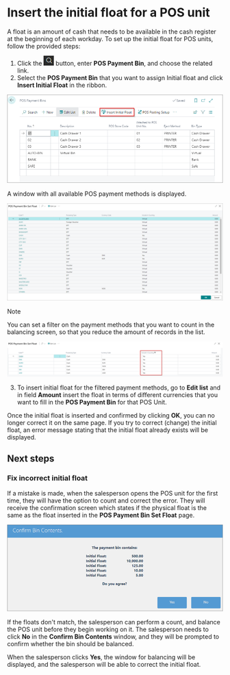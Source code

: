 # Insert the initial float for a POS unit

A float is an amount of cash that needs to be available in the cash register at the beginning of each workday. To set up the initial float for POS units, follow the provided steps: 

1. Click the ![Lightbulb that opens the Tell Me feature](../../../images/Icons/Lightbulb_icon.png "Tell Me what you want to do") button, enter **POS Payment Bin**, and choose the related link.     
2. Select the **POS Payment Bin** that you want to assign Initial float and click **Insert Initial Float** in the ribbon.

![initial_float](../images/Initial_float.png)

A window with all available POS payment methods is displayed.

![initial_float_payment](../images/initail_float_payment.png)      

> [!Note] 
> You can set a filter on the payment methods that you want to count in the balancing screen, so that you reduce the amount of records in the list.

![include_in_counting](../images/include_in_counting.png)

3. To insert initial float for the filtered payment methods, go to **Edit list** and in field **Amount** insert the float in terms of different currencies that you want to fill in the **POS Payment Bin** for that POS Unit.

Once the initial float is inserted and confirmed by clicking **OK**, you can no longer correct it on the same page. If you try to correct (change) the initial float, an error message stating that the initial float already exists will be displayed.

## Next steps

### Fix incorrect initial float

If a mistake is made, when the salesperson opens the POS unit for the first time, they will have the option to count and correct the error. They will receive the confirmation screen which states if the physical float is the same as the float inserted in the **POS Payment Bin Set Float** page.

![confirm_bin_contents](../images/Confirm%20Bin%20Contents.png)

If the floats don't match, the salesperson can perform a count, and balance the POS unit before they begin working on it. The salesperson needs to click **No** in the **Confirm Bin Contents** window, and they will be prompted to confirm whether the bin should be balanced. 

When the salesperson clicks **Yes**, the window for balancing will be displayed, and the salesperson will be able to correct the initial float.